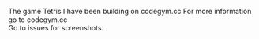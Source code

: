 The game Tetris I have been building on codegym.cc For more information go to codegym.cc</br>
Go to issues for screenshots.
